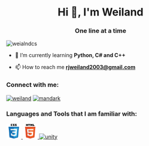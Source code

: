 <h1 align="center">Hi 👋, I'm Weiland</h1>
<h3 align="center">One line at a time</h3>

<p align="left"> <img src="https://komarev.com/ghpvc/?username=weialndcs&label=Profile%20views&color=0e75b6&style=flat" alt="weialndcs" /> </p>

- 🌱 I’m currently learning **Python, C# and C++**

- 📫 How to reach me **rjweiland2003@gmail.com**

<h3 align="left">Connect with me:</h3>
<p align="left">
<a href="https://www.linkedin.com/in/weiland-trinidad-789417339/" target="blank"><img align="center" src="https://raw.githubusercontent.com/rahuldkjain/github-profile-readme-generator/master/src/images/icons/Social/linked-in-alt.svg" alt="weiland" height="30" width="40" /></a>
<a href="https://www.kaggle.com/mandark08" target="blank"><img align="center" src="https://raw.githubusercontent.com/rahuldkjain/github-profile-readme-generator/master/src/images/icons/Social/kaggle.svg" alt="mandark" height="30" width="40" /></a>
</p>

<h3 align="left">Languages and Tools that I am familiar with:</h3>
<p align="left"> <a href="https://www.w3schools.com/css/" target="_blank" rel="noreferrer"> <img src="https://raw.githubusercontent.com/devicons/devicon/master/icons/css3/css3-original-wordmark.svg" alt="css3" width="40" height="40"/> </a> <a href="https://www.w3.org/html/" target="_blank" rel="noreferrer"> <img src="https://raw.githubusercontent.com/devicons/devicon/master/icons/html5/html5-original-wordmark.svg" alt="html5" width="40" height="40"/> </a> <a href="https://unity.com/" target="_blank" rel="noreferrer"> <img src="https://www.vectorlogo.zone/logos/unity3d/unity3d-icon.svg" alt="unity" width="40" height="40"/> </a> </p>
